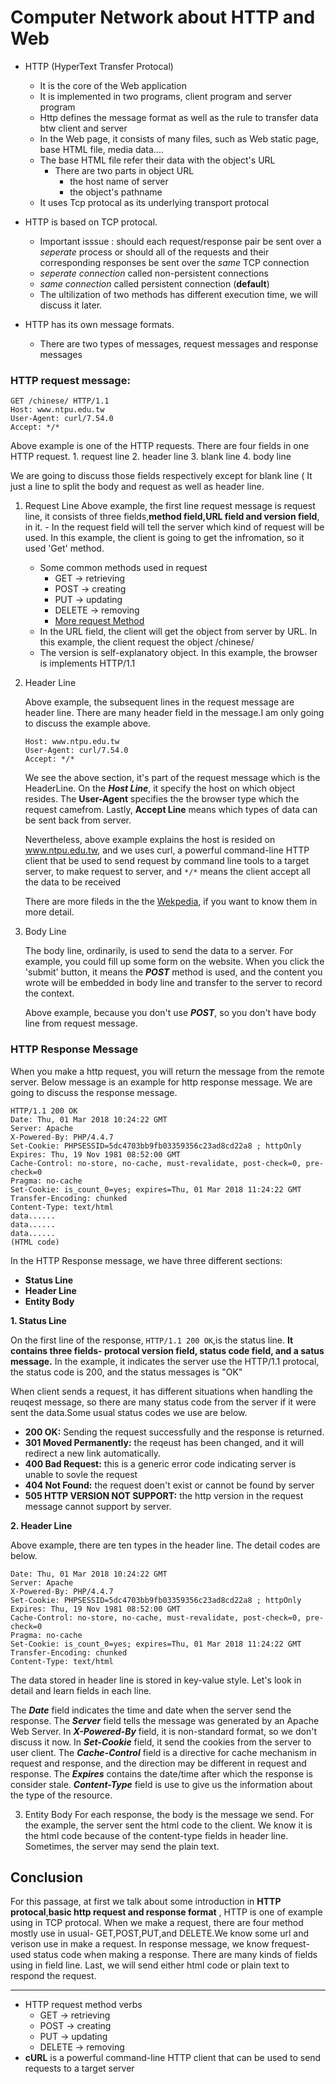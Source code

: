 # Computer Network about HTTP and Web
- HTTP (HyperText Transfer Protocal) 
    - It is the core of the Web application
    - It is implemented in two programs, client program and server program
    - Http defines the message format as well as the rule to transfer data btw client and server
    - In the Web page, it consists of many files, such as Web static page, base HTML file, media data....
    - The base HTML file refer their data with the object's URL
        - There are two parts in object URL 
            - the host name of server 
            - the object's pathname
    - It uses Tcp protocal as its underlying transport protocal

- HTTP is based on TCP protocal.
    - Important isssue : should each request/response pair be sent over a *seperate* process or should all of the requests and their corresponding responses be sent over the *same* TCP connection
    - *seperate connection* called non-persistent connections
    - *same connection* called persistent connection (**default**)
    - The ultilization of two methods has different execution time, we will discuss it later.

- HTTP has its own message formats.
    - There are two types of messages, request messages and response messages

### HTTP request message:
```HTTP
GET /chinese/ HTTP/1.1
Host: www.ntpu.edu.tw
User-Agent: curl/7.54.0
Accept: */*
```
    
Above example is one of the HTTP requests. There are four fields in one HTTP request.
    1. request line
    2. header line
    3. blank line
    4. body line
    
We are going to discuss those fields respectively except for blank line ( It just a line to split the body and request as well as header line.
    
1. Request Line
        Above example, the first line request message is request line, it consists of three fields,**method field,URL field and version field**, in it.
        - In the request field will tell the server which kind of request will be used. In this example, the client is going to get the infromation, so it used 'Get' method.
        
    - Some common methods used in request
        - GET -> retrieving
        - POST -> creating
        - PUT -> updating
        - DELETE -> removing
        - [More request Method](https://developer.mozilla.org/en-US/docs/Web/HTTP/Methods)
    - In the URL field, the client will get the object from server by URL. In this example, the client request the object /chinese/
    - The version is self-explanatory object. In this example, the browser is implements HTTP/1.1
2. Header Line
    
    Above example, the subsequent lines in the request message are header line. There are many header field in the message.I am only going to discuss the example above.
    ```HTTP
    Host: www.ntpu.edu.tw
    User-Agent: curl/7.54.0
    Accept: */*
    ```
    We see the above section, it's part of the request message which is the HeaderLine. On the ***Host Line***, it specify the host on which object resides. The **User-Agent** specifies the the browser type which the request camefrom. Lastly, **Accept Line** means which types of data can be sent back from server.
        
    Nevertheless, above example explains the host is resided on www.ntpu.edu.tw, and we uses curl, a powerful command-line HTTP client that be used to send request by command line tools to a target server, to make request to server, and ```*/*``` means the client accept all the data to be received
    
    There are more fileds in the the [Wekpedia](https://en.wikipedia.org/wiki/List_of_HTTP_header_fields), if you want to know them in more detail.
    
3. Body Line
    
    The body line, ordinarily, is used to send the data to a server. For example, you could fill up some form on the website. When you click the 'submit' button, it means the ***POST*** method is used, and the content you wrote will be embedded in body line and transfer to the server to record the context. 
        
    Above example, because you don't use ***POST***, so you don't have body line from request message.
   
### HTTP Response Message

When you make a http request, you will return the message from the remote server. Below message is an example for http response message. We are going to discuss the response message.
```
HTTP/1.1 200 OK
Date: Thu, 01 Mar 2018 10:24:22 GMT
Server: Apache
X-Powered-By: PHP/4.4.7
Set-Cookie: PHPSESSID=5dc4703bb9fb03359356c23ad8cd22a8 ; httpOnly
Expires: Thu, 19 Nov 1981 08:52:00 GMT
Cache-Control: no-store, no-cache, must-revalidate, post-check=0, pre-check=0
Pragma: no-cache
Set-Cookie: is_count_0=yes; expires=Thu, 01 Mar 2018 11:24:22 GMT
Transfer-Encoding: chunked
Content-Type: text/html
data......
data......
data......
(HTML code)
```
In the HTTP Response message, we have three different sections:
- **Status Line**
- **Header Line**
- **Entity Body**

**1. Status Line**

On the first line of the response, ```HTTP/1.1 200 OK```,is the status line. **It contains three fields- protocal version field, status code field, and a satus message.** In the example, it indicates the server use the HTTP/1.1 protocal, the status code is 200, and the status messages is "OK"

When client sends a request, it has different situations when handling the reuqest message, so there are many status code from the server if it were sent the data.Some usual status codes we use are below.

- **200 OK:** Sending the request successfully and the response is returned.
- **301 Moved Permanently:** the reqeust has been changed, and it will redirect a new link automatically.
- **400 Bad Request:** this is a generic error code indicating server is unable to sovle the request
- **404 Not Found:** the request doen't exist or cannot be found by server
- **505 HTTP VERSION NOT SUPPORT:** the http version in the request message cannot support by server.

**2. Header Line**

Above example, there are ten types in the header line. The detail codes are below.

```
Date: Thu, 01 Mar 2018 10:24:22 GMT
Server: Apache
X-Powered-By: PHP/4.4.7
Set-Cookie: PHPSESSID=5dc4703bb9fb03359356c23ad8cd22a8 ; httpOnly
Expires: Thu, 19 Nov 1981 08:52:00 GMT
Cache-Control: no-store, no-cache, must-revalidate, post-check=0, pre-check=0
Pragma: no-cache
Set-Cookie: is_count_0=yes; expires=Thu, 01 Mar 2018 11:24:22 GMT
Transfer-Encoding: chunked
Content-Type: text/html
```
The data stored in header line is stored in key-value style. Let's look in detail and learn fields in each line.

The ***Date*** field indicates the time and date when the server send the response. The ***Server*** field tells the message was generated by an Apache Web Server. In ***X-Powered-By*** field, it is non-standard format, so we don't discuss it now. In ***Set-Cookie*** field, it send the cookies from the server to user client. The ***Cache-Control*** field is a directive for cache mechanism in request and response, and the direction may be different in request and response. The ***Expires*** contains the date/time after which the response is consider stale. ***Content-Type*** field is use to give us the information about the type of the resource.

3. Entity Body
For each response, the body is the message we send. For the example, the server sent the html code to the client. We know it is the html code because of the content-type fields in header line. Sometimes, the server may send the plain text.

## Conclusion

For this passage, at first we talk about some introduction in **HTTP protocal**,**basic http request and response format** , HTTP is one of example using in TCP protocal. When we make a request, there are four method mostly use in usual- GET,POST,PUT,and DELETE.We know some url and verison use in make a request. In response message, we know frequest-used status code when making a response. There are many kinds of fields using in field line. Last, we will send either html code or plain text to respond the request. 


---

- HTTP request method verbs
    - GET -> retrieving
    - POST -> creating
    - PUT -> updating
    - DELETE -> removing
- **cURL** is a powerful command-line HTTP client that can be used to send requests to a target server 
